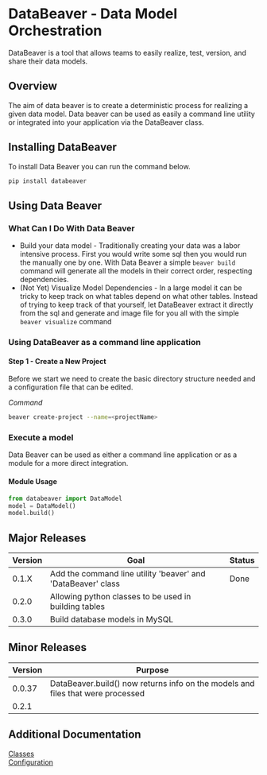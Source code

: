 # DataBeaver - Data Model Orchestration
DataBeaver is a tool that allows teams to easily realize, test, version, and share their data models. 

## Overview
The aim of data beaver is to create a deterministic process for realizing a given data model.
Data beaver can be used as easily a command line utility or integrated into your application via the DataBeaver class. 
 
## Installing DataBeaver
To install Data Beaver you can run the command below.
```bash
pip install databeaver
```

## Using Data Beaver
### What Can I Do With Data Beaver
* Build your data model - Traditionally creating your data was a labor intensive process. First you would write some sql
then you would run the manually one by one. With Data Beaver a simple `beaver build` command will generate all the models
in their correct order, respecting dependencies. 
* (Not Yet) Visualize Model Dependencies - In a large model it can be tricky to keep track on what tables depend on what
other tables. Instead of trying to keep track of that yourself, let DataBeaver extract it directly from the sql and generate
and image file for you all with the simple `beaver visualize` command
  
### Using DataBeaver as a command line application 
#### Step 1 - Create a New Project
Before we start we need to create the basic directory structure needed and a configuration file that can be edited.  

*Command* 
```bash
beaver create-project --name=<projectName>
```


### Execute a model 
Data Beaver can be used as either a command line application or as a module for a more direct integration. 
#### Module Usage
```python
from databeaver import DataModel
model = DataModel()
model.build()
```



## Major Releases
| Version | Goal |Status|
|---------|----------------------------------------------------------|------|
|0.1.X    | Add the command line utility 'beaver' and 'DataBeaver' class |Done|
|0.2.0    | Allowing python classes to be used in building tables         ||
|0.3.0    | Build database models in MySQL                           ||

## Minor Releases 
| Version | Purpose                                                                       |
|---------|-------------------------------------------------------------------------------|
|0.0.37   | DataBeaver.build() now returns info on the models and files that were processed |
|0.2.1   |  |

## Additional Documentation
[Classes](./docs/classes.md)<br>
[Configuration](./docs/configuration.md)

